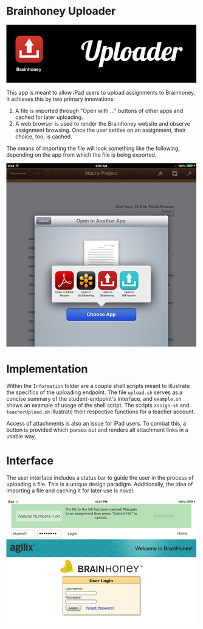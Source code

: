 # Brainhoney Uploader

![Homescreen](Information/homescreen.png)

This app is meant to allow iPad users to upload assignments to Brainhoney. It
achieves this by two primary innovations:

1. A file is imported through "Open with ..." buttons of other apps and cached
   for later uploading.
2. A web browser is used to render the Brainhoney website and observe assignment
   browsing. Once the user settles on an assignment, their choice, too, is cached.

The means of importing the file will look something like the following, depending
on the app from which the file is being exported.

![Export](Information/export.png)

# Implementation
Within the `Information` folder are a couple shell scripts meant to illustrate
the specifics of the uploading endpoint. The file `upload.sh` serves as a concise
summary of the student-endpoint's interface, and `example.sh` shows an example of usage
of the shell script. The scripts `assign-sh` and `teacherUpload.sh` illustrate
their respective functions for a teacher account.

Access of attachments is also an issue for iPad users. To combat this, a button
is provided which parses out and renders all attachment links in a usable way.

# Interface
The user interface includes a status bar to guide the user in the process of
uploading a file. This is a unique design paradigm. Additionally, the idea of
importing a file and caching it for later use is novel.

![Brainhoney](Information/screen.png)

